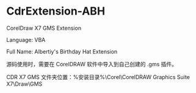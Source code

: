 # CdrExtension-ABH

CorelDraw X7 GMS Extension

Language: VBA

Full Name: Albertiy's Birthday Hat Extension

源码使用时，需要在 CorelDRAW 软件中导入到自己创建的 .gms 插件。

CDR X7 GMS 文件夹位置：%安装目录%\Corel\CorelDRAW Graphics Suite X7\Draw\GMS